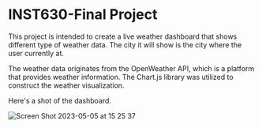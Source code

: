 # INST630-Final Project

This project is intended to create a live weather dashboard that shows different type of weather data. The city it will show is the city where the user currently at.

The weather data originates from the OpenWeather API, which is a platform that provides weather information. The Chart.js library was utilized to construct the weather visualization.

Here's a shot of the dashboard.

![Screen Shot 2023-05-05 at 15 25 37](https://user-images.githubusercontent.com/32424134/236551633-262c1ad8-886f-42db-bb4d-298159f1af06.png)
